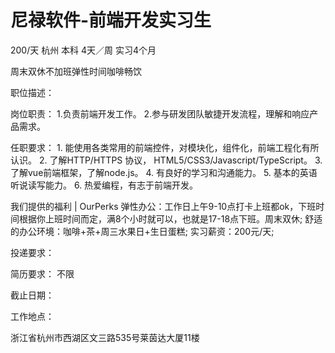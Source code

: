 # 尼禄软件-前端开发实习生

200/天 杭州 本科 4天／周 实习4个月

周末双休不加班弹性时间咖啡畅饮

职位描述：

岗位职责： 1.负责前端开发工作。 2.参与研发团队敏捷开发流程，理解和响应产品需求。 

任职要求： 1. 能使用各类常用的前端控件，对模块化，组件化，前端工程化有所认识。 2. 了解HTTP/HTTPS 协议， HTML5/CSS3/Javascript/TypeScript。 3. 了解vue前端框架，了解node.js。 4. 有良好的学习和沟通能力。 5. 基本的英语听说读写能力。 6. 热爱编程，有志于前端开发。 

我们提供的福利 | OurPerks 弹性办公：工作日上午9-10点打卡上班都ok，下班时间根据你上班时间而定，满8个小时就可以，也就是17-18点下班。周末双休; 舒适的办公环境：咖啡+茶+周三水果日+生日蛋糕; 实习薪资：200元/天;

投递要求：

简历要求： 不限

截止日期：

工作地点：

浙江省杭州市西湖区文三路535号莱茵达大厦11楼